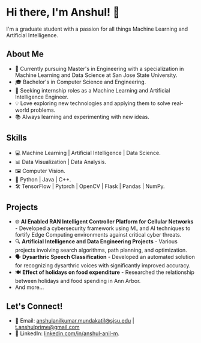 # Hi there, I'm Anshul! 👋

I'm a graduate student with a passion for all things Machine Learning and Artificial Intelligence.
## About Me
- 🌱 Currently pursuing Master's in Engineering with a specialization in Machine Learning and Data Science at San Jose State University.
- 🎓 Bachelor's in Computer Science and Engineering.
- 🤖 Seeking internship roles as a Machine Learning and Artificial Intelligence Engineer.
- 💡 Love exploring new technologies and applying them to solve real-world problems.
- 📚 Always learning and experimenting with new ideas.

## Skills
- 💻 Machine Learning | Artificial Intelligence | Data Science.
- 📊 Data Visualization | Data Analysis.
- 🖼️ Computer Vision.
- 🐍 Python | Java | C++.
- 🛠️ TensorFlow | Pytorch | OpenCV | Flask | Pandas | NumPy.

## Projects
- 🌐 **AI Enabled RAN Intelligent Controller Platform for Cellular Networks** - Developed a cybersecurity framework using ML and AI techniques to fortify Edge Computing environments against critical cyber threats.
- 🔍 **Artificial Intelligence and Data Engineering Projects** - Various projects involving search algorithms, path planning, and optimization.
- 🗣️ **Dysarthric Speech Classification** - Developed an automated solution for recognizing dysarthric voices with significantly improved accuracy.
- 🍽️ **Effect of holidays on food expenditure** - Researched the relationship between holidays and food spending in Ann Arbor.
- And more...

## Let's Connect!
- 📧 Email: anshulanilkumar.mundakatil@sjsu.edu | t.anshulprime@gmail.com
- 🔗 LinkedIn: [linkedin.com/in/anshul-anil-m](linkedin.com/in/anshul-anil-m).
